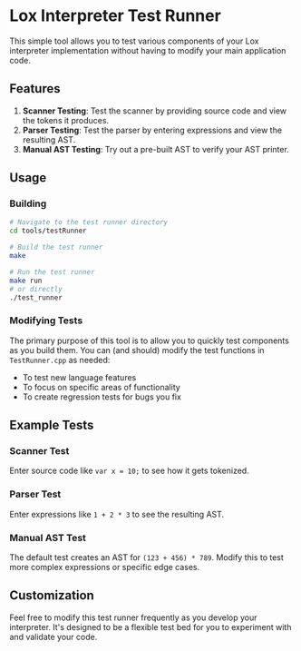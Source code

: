 # Lox Interpreter Test Runner

This simple tool allows you to test various components of your Lox interpreter implementation without having to modify your main application code.

## Features

1. **Scanner Testing**: Test the scanner by providing source code and view the tokens it produces.
2. **Parser Testing**: Test the parser by entering expressions and view the resulting AST.
3. **Manual AST Testing**: Try out a pre-built AST to verify your AST printer.

## Usage

### Building

```bash
# Navigate to the test runner directory
cd tools/testRunner

# Build the test runner
make

# Run the test runner
make run
# or directly
./test_runner
```

### Modifying Tests

The primary purpose of this tool is to allow you to quickly test components as you build them. You can (and should) modify the test functions in `TestRunner.cpp` as needed:

- To test new language features
- To focus on specific areas of functionality
- To create regression tests for bugs you fix

## Example Tests

### Scanner Test
Enter source code like `var x = 10;` to see how it gets tokenized.

### Parser Test
Enter expressions like `1 + 2 * 3` to see the resulting AST.

### Manual AST Test
The default test creates an AST for `(123 + 456) * 789`. Modify this to test more complex expressions or specific edge cases.

## Customization

Feel free to modify this test runner frequently as you develop your interpreter. It's designed to be a flexible test bed for you to experiment with and validate your code. 